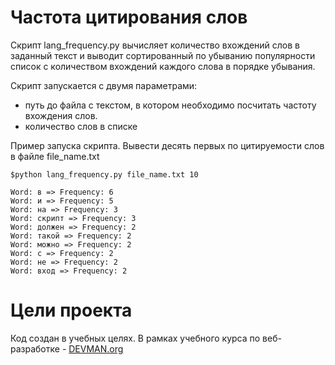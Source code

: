 # Частота цитирования слов

Скрипт lang_frequency.py вычисляет количество вхождений слов в заданный текст и выводит
сортированный по убыванию популярности список c количеством вхождений каждого слова
в порядке убывания.

Скрипт запускается с двумя параметрами: 

* путь до файла с текстом, в котором необходимо посчитать частоту вхождения слов.
* количество слов в списке

Пример запуска скрипта.
Вывести десять первых по цитируемости слов  в файле file_name.txt
```
$python lang_frequency.py file_name.txt 10 

Word: в => Frequency: 6
Word: и => Frequency: 5
Word: на => Frequency: 3
Word: скрипт => Frequency: 3
Word: должен => Frequency: 2
Word: такой => Frequency: 2
Word: можно => Frequency: 2
Word: с => Frequency: 2
Word: не => Frequency: 2
Word: вход => Frequency: 2
```
# Цели проекта

Код создан в учебных целях. В рамках учебного курса по веб-разработке - [DEVMAN.org](https://devman.org)

